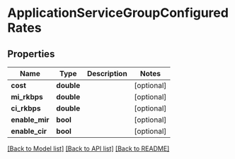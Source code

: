 # ApplicationServiceGroupConfiguredRates

## Properties
Name | Type | Description | Notes
------------ | ------------- | ------------- | -------------
**cost** | **double** |  | [optional] 
**mi_rkbps** | **double** |  | [optional] 
**ci_rkbps** | **double** |  | [optional] 
**enable_mir** | **bool** |  | [optional] 
**enable_cir** | **bool** |  | [optional] 

[[Back to Model list]](../README.md#documentation-for-models) [[Back to API list]](../README.md#documentation-for-api-endpoints) [[Back to README]](../README.md)


